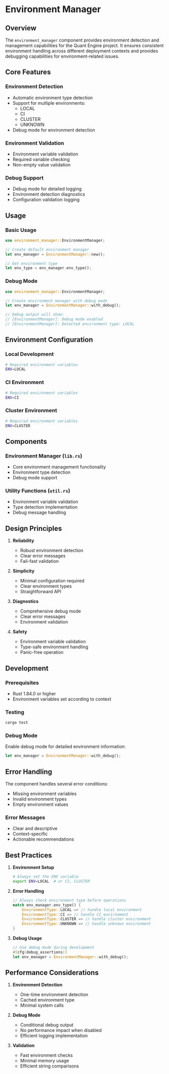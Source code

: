 # Environment Manager

## Overview

The `environment_manager` component provides environment detection and management capabilities for the Quant Engine
project. It ensures consistent environment handling across different deployment contexts and provides debugging
capabilities for environment-related issues.

## Core Features

### Environment Detection

- Automatic environment type detection
- Support for multiple environments:
    * LOCAL
    * CI
    * CLUSTER
    * UNKNOWN
- Debug mode for environment detection

### Environment Validation

- Environment variable validation
- Required variable checking
- Non-empty value validation

### Debug Support

- Debug mode for detailed logging
- Environment detection diagnostics
- Configuration validation logging

## Usage

### Basic Usage

```rust
use environment_manager::EnvironmentManager;

// Create default environment manager
let env_manager = EnvironmentManager::new();

// Get environment type
let env_type = env_manager.env_type();
```

### Debug Mode

```rust
use environment_manager::EnvironmentManager;

// Create environment manager with debug mode
let env_manager = EnvironmentManager::with_debug();

// Debug output will show:
// [EnvironmentManager]: Debug mode enabled
// [EnvironmentManager]: Detected environment type: LOCAL
```

## Environment Configuration

### Local Development

```bash
# Required environment variables
ENV=LOCAL
```

### CI Environment

```bash
# Required environment variables
ENV=CI
```

### Cluster Environment

```bash
# Required environment variables
ENV=CLUSTER
```

## Components

### Environment Manager (`lib.rs`)

- Core environment management functionality
- Environment type detection
- Debug mode support

### Utility Functions (`util.rs`)

- Environment variable validation
- Type detection implementation
- Debug message handling

## Design Principles

1. **Reliability**
    - Robust environment detection
    - Clear error messages
    - Fail-fast validation

2. **Simplicity**
    - Minimal configuration required
    - Clear environment types
    - Straightforward API

3. **Diagnostics**
    - Comprehensive debug mode
    - Clear error messages
    - Environment validation

4. **Safety**
    - Environment variable validation
    - Type-safe environment handling
    - Panic-free operation

## Development

### Prerequisites

- Rust 1.84.0 or higher
- Environment variables set according to context

### Testing

```bash
cargo test
```

### Debug Mode

Enable debug mode for detailed environment information:

```rust
let env_manager = EnvironmentManager::with_debug();
```

## Error Handling

The component handles several error conditions:

- Missing environment variables
- Invalid environment types
- Empty environment values

### Error Messages

- Clear and descriptive
- Context-specific
- Actionable recommendations

## Best Practices

1. **Environment Setup**
   ```bash
   # Always set the ENV variable
   export ENV=LOCAL  # or CI, CLUSTER
   ```

2. **Error Handling**
   ```rust
   // Always check environment type before operations
   match env_manager.env_type() {
       EnvironmentType::LOCAL => // handle local environment
       EnvironmentType::CI => // handle CI environment
       EnvironmentType::CLUSTER => // handle cluster environment
       EnvironmentType::UNKNOWN => // handle unknown environment
   }
   ```

3. **Debug Usage**
   ```rust
   // Use debug mode during development
   #[cfg(debug_assertions)]
   let env_manager = EnvironmentManager::with_debug();
   ```

## Performance Considerations

1. **Environment Detection**
    - One-time environment detection
    - Cached environment type
    - Minimal system calls

2. **Debug Mode**
    - Conditional debug output
    - No performance impact when disabled
    - Efficient logging implementation

3. **Validation**
    - Fast environment checks
    - Minimal memory usage
    - Efficient string comparisons
